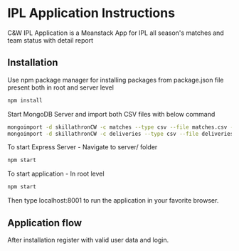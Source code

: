 # IPL Application Instructions

C&W IPL Application is a Meanstack App for IPL all season's matches and team status with detail report

## Installation

Use npm package manager for installing packages from package.json file present both in root and server level

```bash
npm install
```

Start MongoDB Server and import both CSV files with below command

```bash
mongoimport -d skillathronCW -c matches --type csv --file matches.csv --headerline
mongoimport -d skillathronCW -c deliveries --type csv --file deliveries.csv --headerline
```

To start Express Server - Navigate to server/ folder

```bash
npm start
```

To start application - In root level

```bash
npm start
```
Then type localhost:8001 to run the application in your favorite browser.

## Application flow

After installation register with valid user data and login.


